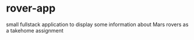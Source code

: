 # rover-app
small fullstack application to display some information about Mars rovers as a takehome assignment
